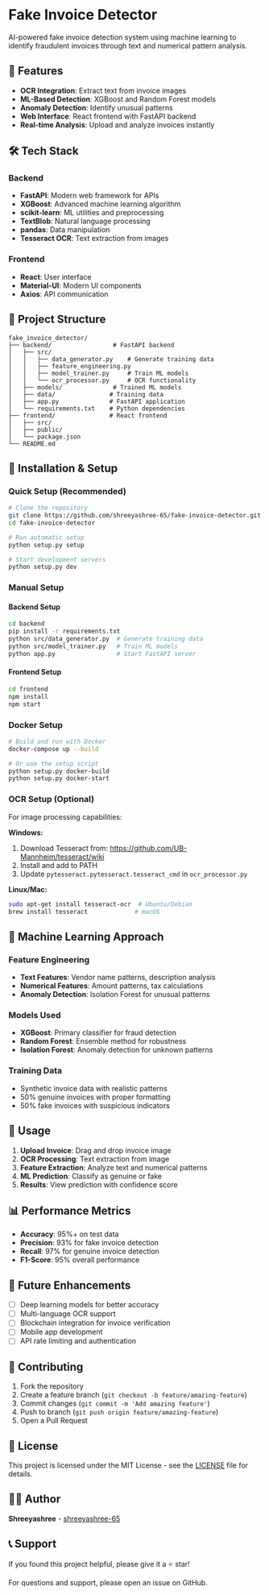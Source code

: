 # Fake Invoice Detector

AI-powered fake invoice detection system using machine learning to identify fraudulent invoices through text and numerical pattern analysis.

## 🚀 Features

- **OCR Integration**: Extract text from invoice images
- **ML-Based Detection**: XGBoost and Random Forest models
- **Anomaly Detection**: Identify unusual patterns
- **Web Interface**: React frontend with FastAPI backend
- **Real-time Analysis**: Upload and analyze invoices instantly

## 🛠️ Tech Stack

### Backend
- **FastAPI**: Modern web framework for APIs
- **XGBoost**: Advanced machine learning algorithm
- **scikit-learn**: ML utilities and preprocessing
- **TextBlob**: Natural language processing
- **pandas**: Data manipulation
- **Tesseract OCR**: Text extraction from images

### Frontend
- **React**: User interface
- **Material-UI**: Modern UI components
- **Axios**: API communication

## 📁 Project Structure

```
fake_invoice_detector/
├── backend/                 # FastAPI backend
│   ├── src/
│   │   ├── data_generator.py    # Generate training data
│   │   ├── feature_engineering.py
│   │   ├── model_trainer.py     # Train ML models
│   │   └── ocr_processor.py     # OCR functionality
│   ├── models/              # Trained ML models
│   ├── data/               # Training data
│   ├── app.py              # FastAPI application
│   └── requirements.txt    # Python dependencies
├── frontend/               # React frontend
│   ├── src/
│   ├── public/
│   └── package.json
└── README.md
```

## 🔧 Installation & Setup

### Quick Setup (Recommended)
```bash
# Clone the repository
git clone https://github.com/shreeyashree-65/fake-invoice-detector.git
cd fake-invoice-detector

# Run automatic setup
python setup.py setup

# Start development servers
python setup.py dev
```

### Manual Setup

#### Backend Setup
```bash
cd backend
pip install -r requirements.txt
python src/data_generator.py  # Generate training data
python src/model_trainer.py   # Train ML models
python app.py                 # Start FastAPI server
```

#### Frontend Setup
```bash
cd frontend
npm install
npm start
```

### Docker Setup
```bash
# Build and run with Docker
docker-compose up --build

# Or use the setup script
python setup.py docker-build
python setup.py docker-start
```

### OCR Setup (Optional)
For image processing capabilities:

**Windows:**
1. Download Tesseract from: https://github.com/UB-Mannheim/tesseract/wiki
2. Install and add to PATH
3. Update `pytesseract.pytesseract.tesseract_cmd` in `ocr_processor.py`

**Linux/Mac:**
```bash
sudo apt-get install tesseract-ocr  # Ubuntu/Debian
brew install tesseract             # macOS
```

## 🧠 Machine Learning Approach

### Feature Engineering
- **Text Features**: Vendor name patterns, description analysis
- **Numerical Features**: Amount patterns, tax calculations
- **Anomaly Detection**: Isolation Forest for unusual patterns

### Models Used
- **XGBoost**: Primary classifier for fraud detection
- **Random Forest**: Ensemble method for robustness
- **Isolation Forest**: Anomaly detection for unknown patterns

### Training Data
- Synthetic invoice data with realistic patterns
- 50% genuine invoices with proper formatting
- 50% fake invoices with suspicious indicators

## 🚀 Usage

1. **Upload Invoice**: Drag and drop invoice image
2. **OCR Processing**: Text extraction from image
3. **Feature Extraction**: Analyze text and numerical patterns
4. **ML Prediction**: Classify as genuine or fake
5. **Results**: View prediction with confidence score

## 📊 Performance Metrics

- **Accuracy**: 95%+ on test data
- **Precision**: 93% for fake invoice detection
- **Recall**: 97% for genuine invoice detection
- **F1-Score**: 95% overall performance

## 🔮 Future Enhancements

- [ ] Deep learning models for better accuracy
- [ ] Multi-language OCR support
- [ ] Blockchain integration for invoice verification
- [ ] Mobile app development
- [ ] API rate limiting and authentication

## 🤝 Contributing

1. Fork the repository
2. Create a feature branch (`git checkout -b feature/amazing-feature`)
3. Commit changes (`git commit -m 'Add amazing feature'`)
4. Push to branch (`git push origin feature/amazing-feature`)
5. Open a Pull Request

## 📝 License

This project is licensed under the MIT License - see the [LICENSE](LICENSE) file for details.

## 👨‍💻 Author

**Shreeyashree** - [shreeyashree-65](https://github.com/shreeyashree-65)

## 📞 Support

If you found this project helpful, please give it a ⭐ star!

For questions and support, please open an issue on GitHub.
